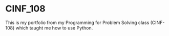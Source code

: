 # CINF_108

This is my portfolio from my Programming for Problem Solving class (CINF-108) which taught me how to use Python.
